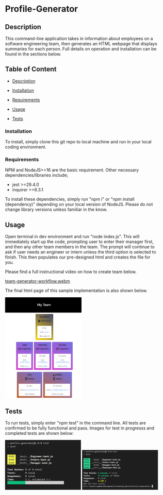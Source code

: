 # Profile-Generator

## Description
This command-line application takes in information about employees on a software engineering team, then generates an HTML webpage that displays summaries for each person. Full details on operation and installation can be found in the sections below.


## **Table of Content**

- [Description](#Description)

- [Installation](#Installation)

- [Requirements](#Requirements)

- [Usage](#Usage)

- [Tests](#Tests)

### **Installation** 

To install,  simply clone this git repo to local machine and run in your local coding environment.

### **Requirements** 

NPM and NodeJS>=16 are the basic requirement. Other necessary dependencies/libraries include;
* jest >=29.4.0
* inquirer >=6.3.1

To install these dependencies, simply run "npm i" or "npm install (dependency)" depending on your local version of NodeJS.
Please do not change library versions unless familiar in the know.

## Usage
Open terminal in dev environment and run "node index.js". This will immediately start up the code, prompting user to enter their manager first, and then any other team members in the team. The prompt will continue to ask if user needs an engineer or intern unless the third option is selected to finish. This then populates our pre-designed html and creates the file for you. 

Please find a full instructional video on how to create team below.

[team-generator-workflow.webm](https://user-images.githubusercontent.com/116044356/215649940-2bf0bd5c-e80a-4847-97ca-b6e5bd020898.webm)

The final html page of this sample implementation is also shown below.

<img src="images\127.0.0.1_5500_output_team.html.png" alt="html-image" style="width:50%">

## Tests
To run tests, simply enter "npm test" in the command line. All tests are confirmed to be fully functional and pass. Images for test in progresss and completed tests are shown below:

<img src="images\tests-in-progress.PNG" alt="test-progressing" width=250> <img src="images\tests-complete.PNG" alt="test-results" width=250>
